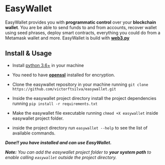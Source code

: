 # EasyWallet
EasyWallet provides you with **programmatic control** over your **blockchain wallet**. You are be able to send funds to and from accounts, recover wallet using seed phrases, deploy smart contracts, everything you could do from a Metamask wallet and more. EasyWallet is build with [**web3.py**](https://github.com/ethereum/web3.py)

## Install & Usage
+ Install [python 3.6+](https://www.python.org/) in your machine
+ You need to have [**openssl**](https://www.openssl.org/) installed for encryption.
+ Clone the easywallet repository in your machine running `git clone https://github.com/victorftsilva/easywallet.git`
+ Inside the easywallet project directory install the project dependencies running `pip install -r requirements.txt`
+ Make the easywallet file executable running `chmod +X easywallet` inside easywallet project folder.

+ inside the project directory run `easywallet --help` to see the list of available commands. 

**_Done!! you have installed and can use EasyWallet._**

_**Note:** You can add the easywallet project folder to **your system path** to enable calling `easywallet` outside the project directory._